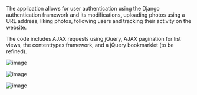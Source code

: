 The application allows for user authentication using the Django authentication framework and its modifications, uploading photos using a URL address, liking photos, following users and tracking their activity on the website.

The code includes AJAX requests using jQuery, AJAX pagination for list views, the contenttypes framework, and a jQuery bookmarklet (to be refined).

![image](https://user-images.githubusercontent.com/118025302/221432393-dfcc34cc-0961-449f-a83f-9ad2f3db64b6.png)


![image](https://user-images.githubusercontent.com/118025302/221433408-c158ebb6-19ce-4195-b981-af621e60a77c.png)


![image](https://user-images.githubusercontent.com/118025302/221433492-fd9b03ca-c15b-47de-840d-e953fedc5ac0.png)
